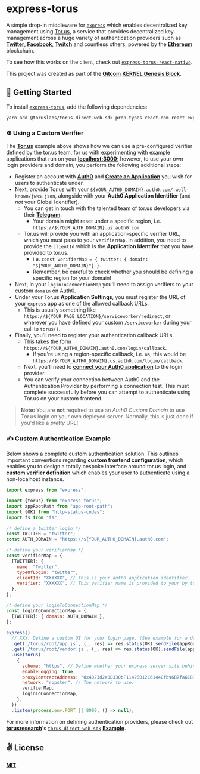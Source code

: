 # express-torus
A simple drop-in middleware for [`express`](https://github.com/expressjs/express) which enables decentralized key management using [Tor.us](https://tor.us/), a service that provides decentralized key management across a huge variety of authentication providers such as [**Twitter**](https://twitter.com/home), [**Facebook**](https://www.facebook.com/), [**Twitch**](http://twitch.com/) and countless others, powered by the [**Ethereum**](https://ethereum.org/en/) blockchain.

To see how this works on the client, check out [`express-torus-react-native`](https://github.com/cawfree/express-torus-react-native).

This project was created as part of the [**Gitcoin**](https://gitcoin.co/) [**KERNEL Genesis Block**](https://gitcoin.co/blog/announcing-kernel/).

## 🚀 Getting Started

To install [`express-torus`](https://github.com/cawfree/express-torus), add the following dependencies:

```bash
yarn add @toruslabs/torus-direct-web-sdk prop-types react-dom react express-torus
```

### ⚙️ Using a Custom Verifier

The [**Tor.us**](https://tor.us) example above shows how we can use a pre-configured verifier defined by the tor.us team, for us with experimenting with example applications that run on your [**localhost:3000**](http://localhost:3000); however, to use your own login providers and domain, you perform the following additional steps:

  - Register an account with [**Auth0**](https://auth0.com/) and [**Create an Application**](https://auth0.com/docs/get-started) you wish for users to authenticate under.
  - Next, provide Tor.us with your `${YOUR_AUTH0_DOMAIN}.auth0.com/.well-known/jwks.json`, alongside with your **Auth0 Application Identifier** (and _not_ your Global Identifier).
    - You can get in touch with the talented team of tor.us developers via their [**Telegram**](https://t.me/TorusLabs).
      - Your domain might reset under a specific region, i.e. `https://${YOUR_AUTH_DOMAIN}.us.auth0.com`.
    - Tor.us will provide you with an application-specific verifier URL, which you must pass to your `verifierMap`. In addition, you need to provide the `clientId` which is the **Application Identifer** that you have provided to tor.us.
      - i.e. `const verifierMap = { twitter: { domain: "${YOUR_AUTH0_DOMAIN}"} }`.
      - Remember, be careful to check whether you should be defining a specific region for your domain!
  - Next, in your `loginToConnectionMap` you'll need to assign verifiers to your custom `domain` on Auth0.
  - Under your Tor.us **Application Settings**, you must register the URL of your `express` app as one of the allowed callback URLs.
    - This is usually something like `https://${YOUR_PAGE_LOCATION}/serviceworker/redirect`, or wherever you have defined your custom `/serviceworker` during your call to `torus()`.
  - Finally, you'll need to register your authentication callback URLs.
    - This takes the form `https://${YOUR_AUTH0_DOMAIN}.auth0.com/login/callback`.
      - If you're using a region-specific callback, i.e. `us`, this would be `https://${YOUR_AUTH0_DOMAIN}.us.auth0.com/login/callback`.
    - Next, you'll need to [**connect your Auth0 application**](https://auth0.com/docs/connections) to the login provider.
    - You can verify your connection between Auth0 and the Authentication Provider by performing a connection test. This must complete successfully before you can attempt to authenticate using Tor.us on your custom frontend.

> **Note:** You are **not** required to use an _Auth0 Custom Domain_ to use Tor.us login on your own deployed server. 
> Normally, this is just done if you'd like a _pretty_ URL!

### ✍️ Custom Authentication Example

Below shows a complete custom authentication solution. This outlines important conventions regarding **custom frontend configuration**, which enables you to design a totally bespoke interface around tor.us login, and **custom verifier definition** which enables your user to authenticate using a non-localhost instance.

```javascript
import express from "express";

import {torus} from "express-torus";
import appRootPath from "app-root-path";
import {OK} from "http-status-codes";
import fs from "fs";

/* define a twitter login */
const TWITTER = "twitter";
const AUTH_DOMAIN = "https://${YOUR_AUTH0_DOMAIN}.auth0.com";

/* define your verifierMap */
const verifierMap = {
  [TWITTER]: {
    name: "Twitter",
    typeOfLogin: "twitter",
    clientId: "XXXXXX", // This is your auth0 application identifier.
    verifier: "XXXXXX", // This verifier name is provided to your by tor.us.
  },
};

/* define your loginToConnectionMap */
const loginToConnectionMap = {
  [TWITTER]: { domain: AUTH_DOMAIN },
};

express()
  // XXX: Define a custom UI for your login page. (See example for a demonstration!)
  .get(`/torus/root/app.js`, (_, res) => res.status(OK).sendFile(appRootPath + '/public/torus-app.js'))
  .get(`/torus/root/vendor.js`, (_, res) => res.status(OK).sendFile(appRootPath + '/public/torus-vendor.js'))
  .use(torus(
    {
      scheme: "https", // Define whether your express server sits behind https protocol.
      enableLogging: true,
      proxyContractAddress: "0x4023d2a0D330bF11426B12C6144Cfb96B7fa6183", // Details for the test net. (This is the location of tor.us' contract).
      network: "ropsten", // The network to use.
      verifierMap,
      loginToConnectionMap,
    },
  ))
  .listen(process.env.PORT || 8080, () => null);
  ```
  
 For more information on defining authentication providers, please check out [**torusresearch**](https://github.com/torusresearch)'s [`torus-direct-web-sdk`](https://github.com/torusresearch/torus-direct-web-sdk) [**Example**](https://github.com/torusresearch/torus-direct-web-sdk/blob/26ad6a9d3ff10c935a202b93539c94de3978a5b4/examples/vue-app/src/App.vue#L42).
    
## ✌️ License
[**MIT**](./LICENSE)
